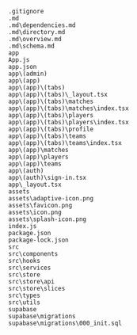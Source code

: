 ﻿```text
.gitignore
.md
.md\dependencies.md
.md\directory.md
.md\overview.md
.md\schema.md
app
App.js
app.json
app\(admin)
app\(app)
app\(app)\(tabs)
app\(app)\(tabs)\_layout.tsx
app\(app)\(tabs)\matches
app\(app)\(tabs)\matches\index.tsx
app\(app)\(tabs)\players
app\(app)\(tabs)\players\index.tsx
app\(app)\(tabs)\profile
app\(app)\(tabs)\teams
app\(app)\(tabs)\teams\index.tsx
app\(app)\matches
app\(app)\players
app\(app)\teams
app\(auth)
app\(auth)\sign-in.tsx
app\_layout.tsx
assets
assets\adaptive-icon.png
assets\favicon.png
assets\icon.png
assets\splash-icon.png
index.js
package.json
package-lock.json
src
src\components
src\hooks
src\services
src\store
src\store\api
src\store\slices
src\types
src\utils
supabase
supabase\migrations
supabase\migrations\000_init.sql
